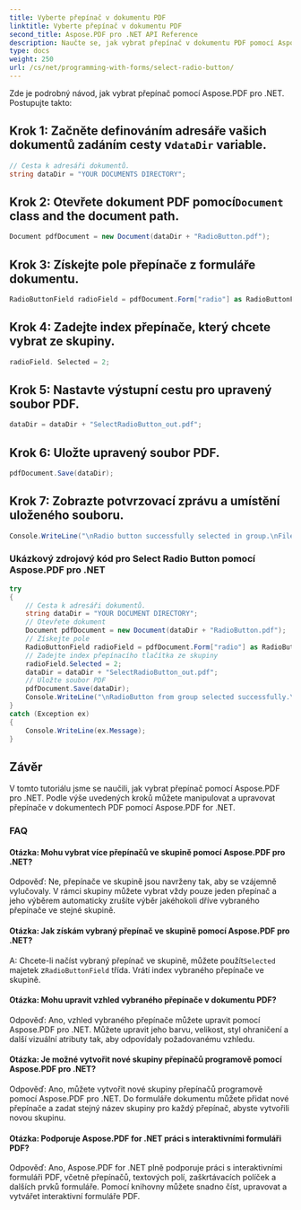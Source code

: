 ```yaml
---
title: Vyberte přepínač v dokumentu PDF
linktitle: Vyberte přepínač v dokumentu PDF
second_title: Aspose.PDF pro .NET API Reference
description: Naučte se, jak vybrat přepínač v dokumentu PDF pomocí Aspose.PDF pro .NET.
type: docs
weight: 250
url: /cs/net/programming-with-forms/select-radio-button/
---
```

Zde je podrobný návod, jak vybrat přepínač pomocí Aspose.PDF pro .NET. Postupujte takto:

##  Krok 1: Začněte definováním adresáře vašich dokumentů zadáním cesty v`dataDir` variable.

```csharp
// Cesta k adresáři dokumentů.
string dataDir = "YOUR DOCUMENTS DIRECTORY";
```

##  Krok 2: Otevřete dokument PDF pomocí`Document` class and the document path.

```csharp
Document pdfDocument = new Document(dataDir + "RadioButton.pdf");
```

## Krok 3: Získejte pole přepínače z formuláře dokumentu.

```csharp
RadioButtonField radioField = pdfDocument.Form["radio"] as RadioButtonField;
```

## Krok 4: Zadejte index přepínače, který chcete vybrat ze skupiny.

```csharp
radioField. Selected = 2;
```

## Krok 5: Nastavte výstupní cestu pro upravený soubor PDF.

```csharp
dataDir = dataDir + "SelectRadioButton_out.pdf";
```

## Krok 6: Uložte upravený soubor PDF.

```csharp
pdfDocument.Save(dataDir);
```

## Krok 7: Zobrazte potvrzovací zprávu a umístění uloženého souboru.

```csharp
Console.WriteLine("\nRadio button successfully selected in group.\nFile saved to location: " + dataDir);
```

### Ukázkový zdrojový kód pro Select Radio Button pomocí Aspose.PDF pro .NET 
```csharp
try
{
	// Cesta k adresáři dokumentů.
	string dataDir = "YOUR DOCUMENT DIRECTORY";
	// Otevřete dokument
	Document pdfDocument = new Document(dataDir + "RadioButton.pdf");
	// Získejte pole
	RadioButtonField radioField = pdfDocument.Form["radio"] as RadioButtonField;
	// Zadejte index přepínacího tlačítka ze skupiny
	radioField.Selected = 2;
	dataDir = dataDir + "SelectRadioButton_out.pdf";
	// Uložte soubor PDF
	pdfDocument.Save(dataDir);
	Console.WriteLine("\nRadioButton from group selected successfully.\nFile saved at " + dataDir);
}
catch (Exception ex)
{
	Console.WriteLine(ex.Message);
}
```

## Závěr

V tomto tutoriálu jsme se naučili, jak vybrat přepínač pomocí Aspose.PDF pro .NET. Podle výše uvedených kroků můžete manipulovat a upravovat přepínače v dokumentech PDF pomocí Aspose.PDF for .NET.


### FAQ

#### Otázka: Mohu vybrat více přepínačů ve skupině pomocí Aspose.PDF pro .NET?

Odpověď: Ne, přepínače ve skupině jsou navrženy tak, aby se vzájemně vylučovaly. V rámci skupiny můžete vybrat vždy pouze jeden přepínač a jeho výběrem automaticky zrušíte výběr jakéhokoli dříve vybraného přepínače ve stejné skupině.

#### Otázka: Jak získám vybraný přepínač ve skupině pomocí Aspose.PDF pro .NET?

 A: Chcete-li načíst vybraný přepínač ve skupině, můžete použít`Selected` majetek z`RadioButtonField` třída. Vrátí index vybraného přepínače ve skupině.

#### Otázka: Mohu upravit vzhled vybraného přepínače v dokumentu PDF?

Odpověď: Ano, vzhled vybraného přepínače můžete upravit pomocí Aspose.PDF pro .NET. Můžete upravit jeho barvu, velikost, styl ohraničení a další vizuální atributy tak, aby odpovídaly požadovanému vzhledu.

#### Otázka: Je možné vytvořit nové skupiny přepínačů programově pomocí Aspose.PDF pro .NET?

Odpověď: Ano, můžete vytvořit nové skupiny přepínačů programově pomocí Aspose.PDF pro .NET. Do formuláře dokumentu můžete přidat nové přepínače a zadat stejný název skupiny pro každý přepínač, abyste vytvořili novou skupinu.

#### Otázka: Podporuje Aspose.PDF for .NET práci s interaktivními formuláři PDF?

Odpověď: Ano, Aspose.PDF for .NET plně podporuje práci s interaktivními formuláři PDF, včetně přepínačů, textových polí, zaškrtávacích políček a dalších prvků formuláře. Pomocí knihovny můžete snadno číst, upravovat a vytvářet interaktivní formuláře PDF.